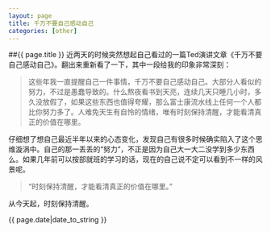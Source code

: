 ```yaml
---
layout: page
title: 千万不要自己感动自己
categories: [other]
---
```

##{{ page.title }}
近两天的时候突然想起自己看过的一篇Ted演讲文章《千万不要自己感动自己》。翻出来重新看了一下，其中一段给我的印象非常深刻：

>这些年我一直提醒自己一件事情，千万不要自己感动自己。大部分人看似的努力，不过是愚蠢导致的。什么熬夜看书到天亮，连续几天只睡几小时，多久没放假了，如果这些东西也值得夸耀，那么富士康流水线上任何一个人都比你努力多了。人难免天生有自怜的情绪，唯有时刻保持清醒，才能看清真正的价值在哪里。

仔细想了想自己最近半年以来的心态变化，发现自己有很多时候确实陷入了这个思维漩涡中。自己的那一丢丢的“努力”，不正是因为自己大一大二没学到多少东西么。如果几年前可以按部就班的学习的话，现在的自己说不定可以看到不一样的风景呢。

>“时刻保持清醒，才能看清真正的价值在哪里。”

从今天起，时刻保持清醒。

{{ page.date|date_to_string }}